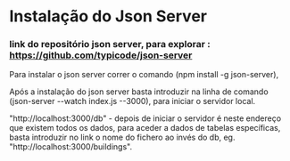 # Instalação do Json Server
### link do repositório json server, para explorar :  https://github.com/typicode/json-server

Para instalar o json server correr o comando (npm install -g json-server),

Após a instalação do json server basta introduzir na linha de comando (json-server --watch index.js --3000), para iniciar o servidor local.

"http://localhost:3000/db" - depois de iniciar o servidor é neste endereço que existem todos os dados, para aceder a dados de tabelas específicas, basta introduzir no link o nome do fichero ao invés do db, eg. "http://localhost:3000/buildings".